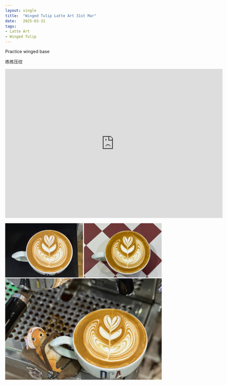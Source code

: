 ```yaml
---
layout: single
title:  "Winged Tulip Latte Art 31st Mar"
date:   2025-03-31
tags:
- Latte Art
- Winged Tulip
---
```



Practice winged base

练练压纹



<div class="embed-container">
  <iframe
      src="https://www.youtube.com/embed/yvCcCjgZs9E"
      width="700"
      height="480"
      frameborder="0"
      allowfullscreen="true">
  </iframe>
</div>


![](/assets/img/2025/03/31/ABC4B9E8-127B-49CC-A028-AA2792F760B4.JPG)

